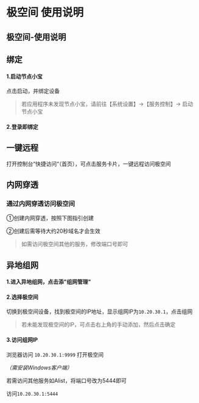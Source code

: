 # 极空间 使用说明

## 极空间-使用说明

## 绑定

#### 1.启动节点小宝

点击启动，并绑定设备

> 若应用程序未发现节点小宝，请前往【系统设置】->【服务控制】-> 启动节点小宝&#x20;

#### 2.登录即绑定

## 一键远程

打开控制台“快捷访问“（首页），可点击服务卡片，一键远程访问极空间

## 内网穿透

### 通过内网穿透访问极空间

①创建内网穿透，按照下图指引创建

②创建后需等待大约20秒域名才会生效

> 如需访问极空间其他的服务，修改端口号即可

## 异地组网

#### 1.进入异地组网，点击添"组网管理"

#### 2.选择极空间

切换到极空间设备，找到极空间的IP地址，显示组网IP为`10.20.30.1`，点击组网

> 若未能发现极空间的IP，可点击右上角的手动添加，然后点击确定

#### 3.访问组网IP

浏览器访问 `10.20.30.1:9999` 打开极空间

_（需安装Windows客户端）_

若需访问其他服务如Alist，将端口号改为5444即可

访问`10.20.30.1:5444`
